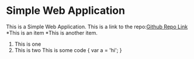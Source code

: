 ﻿# Simple Web Application
 This is a Simple Web Application. This is a link to the repo:[Github Repo Link](https://github.com/Arctos238/cprg-352-lab-1/)
*This is an item
*This is another item.
1. This is one
2. This is two
This is some code
{
 var a = 'hi';
}
